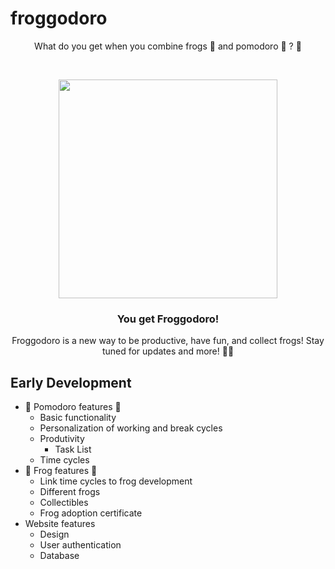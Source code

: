# froggodoro
<p align = "center">What do you get when you combine frogs 🐸 and pomodoro 🍅 ? 👀 </p>
<br>
<div>  
  <p align = "center">
    <img src = "https://user-images.githubusercontent.com/110695969/227599432-aba46544-9c14-43fb-9081-1bf2b560f908.png" width = 350 height = 350 > 
  </p>
  <h3 align = "center">You get Froggodoro!</h3>
</div>

<p align = "center">Froggodoro is a new way to be productive, have fun, and collect frogs! Stay tuned for updates and more! 🐸🍅 </p>

## Early Development

- 🍅 Pomodoro features 🍅
  - Basic functionality
  - Personalization of working and break cycles
  - Produtivity
    - Task List
  - Time cycles
- 🐸 Frog features 🐸
  - Link time cycles to frog development
  - Different frogs
  - Collectibles
  - Frog adoption certificate
- Website features
  - Design
  - User authentication
  - Database
    